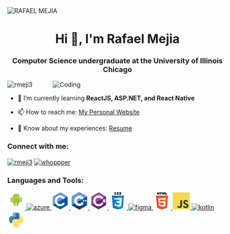 ![RAFAEL MEJIA](https://github.com/rmeji3/rmeji3/assets/113409260/49f5fc96-7531-4639-ae30-7f271c82bb4d)
<h1 align="center">Hi 👋, I'm Rafael Mejia</h1>

<h3 align="center">Computer Science undergraduate at the University of Illinois Chicago</h3>
<img align = "right" alt = "Coding" width = "400" src = "https://media2.giphy.com/media/v1.Y2lkPTc5MGI3NjExam5zMXRnZzh2MHk5bXptemxld3Z4dm15enhvdnVnY3dycnk0eTRteSZlcD12MV9pbnRlcm5hbF9naWZfYnlfaWQmY3Q9Zw/scZPhLqaVOM1qG4lT9/giphy.gif">
<p align="left"> <img src="https://komarev.com/ghpvc/?username=rmeji3&label=Profile%20views&color=0e75b6&style=flat" alt="rmeji3" /> </p>

- 🌱 I’m currently learning **ReactJS, ASP.NET, and React Native**

- 📫 How to reach me: [My Personal Website](https://rafaelmejia.me/)

- 📄 Know about my experiences: [Resume](https://docs.google.com/document/d/1GQD7BMox1GrNu2s1rCQm689VMlJX6dLsPcb-4bGnnWM/edit?usp=sharing)

<h3 align="left">Connect with me:</h3>
<p align="left">
<a href="https://www.leetcode.com/rmeji3" target="blank"><img align="center" src="https://raw.githubusercontent.com/rahuldkjain/github-profile-readme-generator/master/src/images/icons/Social/leet-code.svg" alt="rmeji3" height="30" width="40" /></a>
<a href="https://discord.gg/whoppper" target="blank"><img align="center" src="https://raw.githubusercontent.com/rahuldkjain/github-profile-readme-generator/master/src/images/icons/Social/discord.svg" alt="whoppper" height="30" width="40" /></a>
</p>

<h3 align="left">Languages and Tools:</h3>
<p align="left"> <a href="https://developer.android.com" target="_blank" rel="noreferrer"> <img src="https://raw.githubusercontent.com/devicons/devicon/master/icons/android/android-original-wordmark.svg" alt="android" width="40" height="40"/> </a> <a href="https://azure.microsoft.com/en-in/" target="_blank" rel="noreferrer"> <img src="https://www.vectorlogo.zone/logos/microsoft_azure/microsoft_azure-icon.svg" alt="azure" width="40" height="40"/> </a> <a href="https://www.cprogramming.com/" target="_blank" rel="noreferrer"> <img src="https://raw.githubusercontent.com/devicons/devicon/master/icons/c/c-original.svg" alt="c" width="40" height="40"/> </a> <a href="https://www.w3schools.com/cpp/" target="_blank" rel="noreferrer"> <img src="https://raw.githubusercontent.com/devicons/devicon/master/icons/cplusplus/cplusplus-original.svg" alt="cplusplus" width="40" height="40"/> </a> <a href="https://www.w3schools.com/cs/" target="_blank" rel="noreferrer"> <img src="https://raw.githubusercontent.com/devicons/devicon/master/icons/csharp/csharp-original.svg" alt="csharp" width="40" height="40"/> </a> <a href="https://www.w3schools.com/css/" target="_blank" rel="noreferrer"> <img src="https://raw.githubusercontent.com/devicons/devicon/master/icons/css3/css3-original-wordmark.svg" alt="css3" width="40" height="40"/> </a> <a href="https://www.figma.com/" target="_blank" rel="noreferrer"> <img src="https://www.vectorlogo.zone/logos/figma/figma-icon.svg" alt="figma" width="40" height="40"/> </a> <a href="https://www.w3.org/html/" target="_blank" rel="noreferrer"> <img src="https://raw.githubusercontent.com/devicons/devicon/master/icons/html5/html5-original-wordmark.svg" alt="html5" width="40" height="40"/> </a> <a href="https://developer.mozilla.org/en-US/docs/Web/JavaScript" target="_blank" rel="noreferrer"> <img src="https://raw.githubusercontent.com/devicons/devicon/master/icons/javascript/javascript-original.svg" alt="javascript" width="40" height="40"/> </a> <a href="https://kotlinlang.org" target="_blank" rel="noreferrer"> <img src="https://www.vectorlogo.zone/logos/kotlinlang/kotlinlang-icon.svg" alt="kotlin" width="40" height="40"/> </a> <a href="https://www.python.org" target="_blank" rel="noreferrer"> <img src="https://raw.githubusercontent.com/devicons/devicon/master/icons/python/python-original.svg" alt="python" width="40" height="40"/> </a> </p>
 
